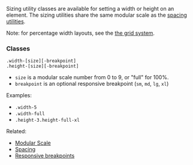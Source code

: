 Sizing utility classes are available for setting a width or height on an element. The sizing
utilities share the same modular scale as the [spacing utilities](/components/detail/spacing).

Note: for percentage width layouts, see the [the grid system](/components/detail/grid).

### Classes

```
.width-[size][-breakpoint]
.height-[size][-breakpoint]
```

* `size` is a modular scale number from 0 to 9, or "full" for 100%.
* `breakpoint` is an optional responsive breakpoint (`sm`, `md`, `lg`, `xl`)

Examples:

* `.width-5`
* `.width-full`
* `.height-3.height-full-xl`

Related:

* [Modular Scale](/docs/modular-scale/)
* [Spacing](/docs/spacing/)
* [Responsive breakpoints](/docs/layout/#responsive-breakpoints)
